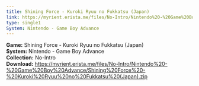 ```yaml
---
title: Shining Force - Kuroki Ryuu no Fukkatsu (Japan)
link: https://myrient.erista.me/files/No-Intro/Nintendo%20-%20Game%20Boy%20Advance/Shining%20Force%20-%20Kuroki%20Ryuu%20no%20Fukkatsu%20(Japan).zip
type: single1
System: Nintendo - Game Boy Advance
---
```

<b>Game:</b> Shining Force - Kuroki Ryuu no Fukkatsu (Japan)<br>
<b>System:</b> Nintendo - Game Boy Advance<br>
<b>Collection:</b> No-Intro<br>
<b>Download:</b> https://myrient.erista.me/files/No-Intro/Nintendo%20-%20Game%20Boy%20Advance/Shining%20Force%20-%20Kuroki%20Ryuu%20no%20Fukkatsu%20(Japan).zip